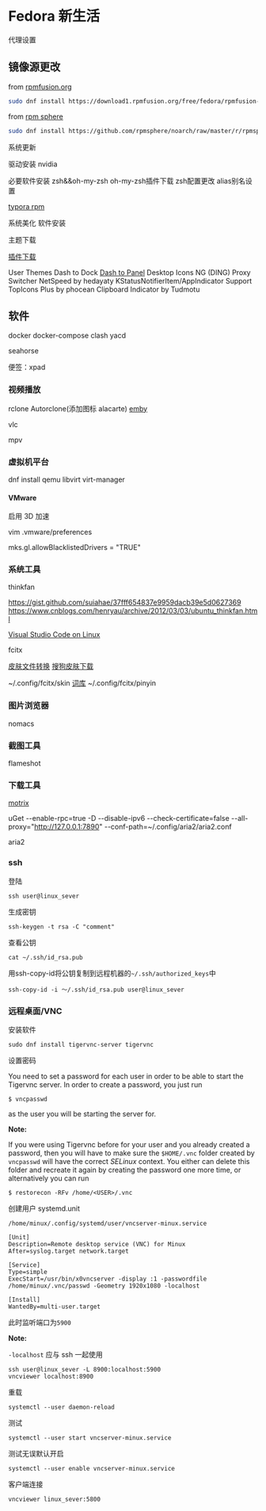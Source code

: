 # Fedora 新生活

代理设置

## 镜像源更改

from [rpmfusion.org](https://rpmfusion.org/Configuration)

```bash
sudo dnf install https://download1.rpmfusion.org/free/fedora/rpmfusion-free-release-$(rpm -E %fedora).noarch.rpm https://download1.rpmfusion.org/nonfree/fedora/rpmfusion-nonfree-release-$(rpm -E %fedora).noarch.rpm
```

from [rpm sphere](https://rpmsphere.github.io/)
```bash
sudo dnf install https://github.com/rpmsphere/noarch/raw/master/r/rpmsphere-release-32-1.noarch.rpm
```

系统更新

驱动安装
nvidia

必要软件安装
zsh&&oh-my-zsh
oh-my-zsh插件下载
zsh配置更改
alias别名设置

[typora rpm](https://github.com/RPM-Outpost/typora)

系统美化
软件安装

主题下载

[插件下载](https://extensions.gnome.org/)

User Themes
Dash to Dock
[Dash to Panel](https://github.com/home-sweet-gnome/dash-to-panel)
Desktop Icons NG (DING)
Proxy Switcher
NetSpeed by hedayaty
KStatusNotifierItem/AppIndicator Support
TopIcons Plus by phocean
Clipboard Indicator by Tudmotu

## 软件

docker
docker-compose
clash
yacd

seahorse

便签：xpad

### 视频播放

rclone
Autorclone(添加图标 alacarte)
[emby](https://github.com/MediaBrowser/Emby.Releases/releases)

vlc

mpv

### 虚拟机平台

dnf install qemu libvirt virt-manager

#### VMware

启用 3D 加速

vim .vmware/preferences

mks.gl.allowBlacklistedDrivers = "TRUE"

### 系统工具

thinkfan

https://gist.github.com/suiahae/37fff654837e9959dacb39e5d0627369
https://www.cnblogs.com/henryau/archive/2012/03/03/ubuntu_thinkfan.html

[Visual Studio Code on Linux](https://code.visualstudio.com/docs/setup/linux)

fcitx

[皮肤文件转换](https://github.com/VOID001/ssf2fcitx) [搜狗皮肤下载](https://pinyin.sogou.com/skins/)

~/.config/fcitx/skin
[词库](https://www.cnblogs.com/luoshuitianyi/p/11669619.html)
~/.config/fcitx/pinyin

### 图片浏览器

nomacs

### 截图工具

flameshot

### 下载工具

[motrix](https://github.com/agalwood/Motrix/releases)

uGet
--enable-rpc=true -D --disable-ipv6 --check-certificate=false --all-proxy="http://127.0.0.1:7890" --conf-path=~/.config/aria2/aria2.conf

aria2

### ssh

登陆

```
ssh user@linux_sever
```

生成密钥

```
ssh-keygen -t rsa -C "comment"
```

查看公钥

```
cat ~/.ssh/id_rsa.pub
```

用ssh-copy-id将公钥复制到远程机器的`~/.ssh/authorized_keys`中

```
ssh-copy-id -i ～/.ssh/id_rsa.pub user@linux_sever
```

### 远程桌面/VNC

安装软件

```
sudo dnf install tigervnc-server tigervnc
```

设置密码

You need to set a password for each user in order to be able to start the 
Tigervnc server. In order to create a password, you just run

```
$ vncpasswd
```

as the user you will be starting the server for. 

**Note:**

If you were using Tigervnc before for your user and you already created a password, then you will have to make sure the `$HOME/.vnc` folder created by `vncpasswd` will have the correct *SELinux* context. You either can delete this folder and recreate it again by creating the password one more time, or alternatively you can run

```
$ restorecon -RFv /home/<USER>/.vnc
```

创建用户 systemd.unit

`/home/minux/.config/systemd/user/vncserver-minux.service`

```
[Unit]
Description=Remote desktop service (VNC) for Minux
After=syslog.target network.target

[Service]
Type=simple
ExecStart=/usr/bin/x0vncserver -display :1 -passwordfile /home/minux/.vnc/passwd -Geometry 1920x1080 -localhost

[Install]
WantedBy=multi-user.target
```

此时监听端口为`5900`

**Note:** 

`-localhost` 应与 ssh 一起使用

```
ssh user@linux_sever -L 8900:localhost:5900
vncviewer localhost:8900
```

重载

```
systemctl --user daemon-reload
```

测试

```
systemctl --user start vncserver-minux.service 
```

测试无误默认开启

```
systemctl --user enable vncserver-minux.service
```

客户端连接

```
vncviewer linux_sever:5800
```



